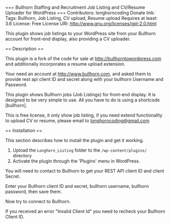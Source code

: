 === Bullhorn Staffing and Recruitment Job Listing and CV/Resume Uploader for WordPress ===
Contributors: longhorncoding
Donate link: 
Tags: Bullhorn, Job Listing, CV upload, Resume upload
Requires at least: 3.6
License: Free
License URI: http://www.gnu.org/licenses/gpl-2.0.html

This plugin shows job listings to your WordPress site from your Bullhorn account for front-end display, also providing a CV uploader.

== Description ==

This plugin is a fork of the code for sale at http://bullhorntowordpress.com and additionally incorporates a resume upload extension.

Your need an account at http://www.bullhorn.com, and asked them to provide rest api client ID and secret along with your bullhorn Username and Password.

This plugin shows Bullhorn jobs (Job Listings) for front-end display.
It is designed to be very simple to use. All you have to do is using a shortcode [bullhorn].

This is free license, it only show job listing, if you need extend functionality to upload CV or resume, please email to longhorncoding@gmail.com

== Installation ==

This section describes how to install the plugin and get it working.

1. Upload the `Longhorn_Listing` folder to the `/wp-content/plugins/` directory
2. Activate the plugin through the 'Plugins' menu in WordPress.


You will need to contact to Bullhorn to get your REST API client ID and client Secret.

Enter your Bullhorn client ID and secret, bullhorn username, bullhorn password, then save them.

Now try to connect to Bullhorn.

If you received an error "Invalid Client Id" you need to recheck your Bullhorn Client ID.
